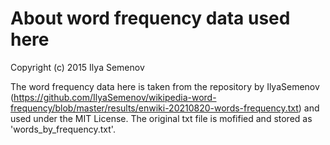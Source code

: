 # About word frequency data used here

Copyright (c) 2015 Ilya Semenov

The word frequency data here is taken from the repository by IlyaSemenov (https://github.com/IlyaSemenov/wikipedia-word-frequency/blob/master/results/enwiki-20210820-words-frequency.txt) and used under the MIT License.
The original txt file is mofified and stored as 'words_by_frequency.txt'.